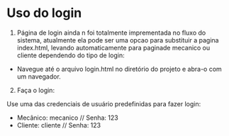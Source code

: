 # Uso do login
1. Página de login ainda n foi totalmente imprementada no fluxo do sistema, atualmente ela pode ser uma opcao para substituir a pagina index.html, levando automaticamente para paginade mecanico ou cliente dependendo do tipo de login:

* Navegue até o arquivo login.html no diretório do projeto e abra-o com um navegador. 

2. Faça o login:

Use uma das credenciais de usuário predefinidas para fazer login:
* Mecânico:
   mecanico
// Senha: 123
* Cliente:
 cliente
  // Senha: 123
